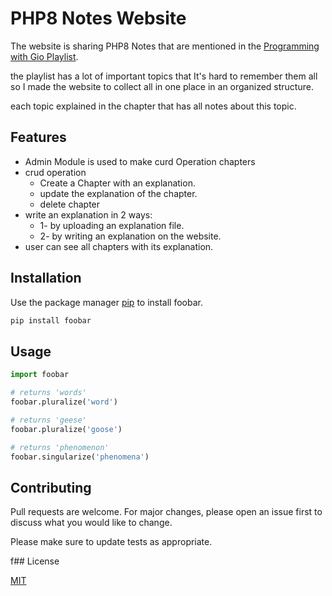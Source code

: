 # PHP8 Notes Website

The website is sharing PHP8 Notes that are mentioned in the [Programming with Gio Playlist](https://www.youtube.com/@ProgramWithGio/playlists).  

the playlist has a lot of important topics that It's hard to remember them all
so I made the website to collect all in one place in an organized structure.

each topic explained in the chapter that has all notes about this topic. 

## Features
   - Admin Module is used to make curd Operation chapters 
   - crud operation
        - Create a Chapter with an explanation.
        - update the explanation of the chapter.
        - delete chapter
   - write an explanation in 2 ways:
        - 1- by uploading an explanation file.
        - 2- by writing an explanation on the website.
   - user can see all chapters with its explanation.

## Installation

Use the package manager [pip](https://pip.pypa.io/en/stable/) to install foobar.

```bash
pip install foobar
```

## Usage

```python
import foobar

# returns 'words'
foobar.pluralize('word')

# returns 'geese'
foobar.pluralize('goose')

# returns 'phenomenon'
foobar.singularize('phenomena')
```

## Contributing

Pull requests are welcome. For major changes, please open an issue first
to discuss what you would like to change.

Please make sure to update tests as appropriate.

f## License

[MIT](https://choosealicense.com/licenses/mit/)
